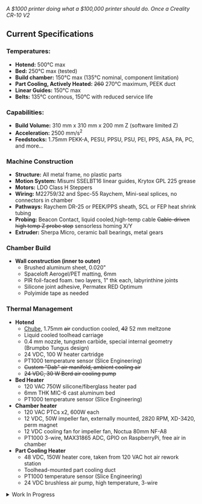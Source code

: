 _A $1000 printer doing what a $100,000 printer should do.
Once a Creality CR-10 V2_

## Current Specifications

### Temperatures:
- **Hotend:** 500°C max
- **Bed:** 250°C max (tested)
- **Build chamber:** 150°C max (135°C nominal, component limitation)
- **Part Cooling, Actively Heated:**  ~~260~~ 270°C maximum, PEEK duct
- **Linear Guides:** 150°C max
- **Belts:** 135°C continous, 150°C with reduced service life

### Capabilities:
- **Build Volume:** 310 mm x 310 mm x 200 mm Z (software limited Z)
- **Acceleration:** 2500 mm/s<sup>2</sup>
- **Feedstocks:** 1.75mm PEKK-A, PESU, PPSU, PSU, PEI, PPS, ASA, PA, PC, and more...

### Machine Construction
- **Structure:** All metal frame, no plastic parts
- **Motion System:** Misumi SSELBT16 linear guides, Krytox GPL 225 grease
- **Motors:** LDO Class H Steppers
- **Wiring:** M22759/32 and Spec-55 Raychem, Mini-seal splices, no connectors in chamber
- **Pathways:** Raychem DR-25 or PEEK/PPS sheath, SCL or FEP heat shrink tubing
- **Probing:** Beacon Contact, liquid cooled,high-temp cable ~~Cable-driven high temp Z probe stop~~ sensorless homing X/Y
- **Extruder:** Sherpa Micro, ceramic ball bearings, metal gears

### Chamber Build
- **Wall construction (inner to outer)**
  - Brushed aluminum sheet, 0.020"
  - Spaceloft Aerogel/PET matting, 6mm
  - PIR foil-faced foam. two layers, 1" thk each, labyrinthine joints
  - Silicone joint adhesive, Permatex RED Optimum
  - Polyimide tape as needed

### Thermal Management
- **Hotend**
  - [Chube](https://chubehotend.com/), 1.75mm ~~air~~ conduction cooled, ~~42~~ 52 mm meltzone
  - Liquid cooled toolhead carriage
  - 0.4 mm nozzle, tungsten carbide, special internal geometry (Brumpbo Tungus design)
  - 24 VDC, 100 W heater cartridge
  - PT1000 temperature sensor (Slice Engineering)
  - ~~Custom "Dab" air manifold, ambient cooling air~~
  - ~~24 VDC, 30 W Berd air cooling pump~~
- **Bed Heater**  
  - 120 VAC 750W silicone/fiberglass heater pad
  - 6mm THK MIC-6 cast aluminum bed
  - PT1000 temperature sensor (Slice Engineering)
- **Chamber heater**
  - 120 VAC PTCs x2, 600W each
  - 12 VDC, 50W impeller fan, externally mounted, 2820 RPM, XD-3420, perm magnet
  - 12 VDC cooling fan for impeller fan, Noctua 80mm NF-A8
  - PT1000 3-wire, MAX31865 ADC, GPIO on RaspberryPi, free air in chamber
- **Part Cooling Heater**
  - 48 VDC, 150W heater core, taken from 120 VAC hot air rework station
  - Toolhead-mounted part cooling duct
  - PT1000 temperature sensor (Slice Engineering)
  - 24 VDC brushless air pump, high temperature, 3-wire

<details>

<summary>Work In Progress</summary>


- Working with/on a Danger Klipper module for heated part cooling control that allows both fan speed and the heater core temp to be changed independently. It is working well.


- The BTT SKR1.4T has run out of I/O and needs to be replaced by an Octopus with 48VDC stepper drivers. An old PC tower case provides plenty of room for the MCU and associated power supplies and distribution.


- Rebuilding the X-axis gantry to have dual steppers instead of one stepper and an idler. Gantry beams to be laser cut plate aluminum.


- Rebuilding the Z-axis with Wobblex lead screw nuts. Flipping the steppers from bottom drive to top-drive with thrust bearings at the bottom. A pair of bellows shaft couplings will reduce lead screw alignment tolerance.


- Y-axis redesign to include kinematic, three-point coupling for the new magnetic bed. Larger linear guides support the bed carriage in three places. A 120 VAC silicone heater is planned, but may be replaced by mica heaters so the bed can operate above 250C for extreme materials like Extem TPI. The single stepper will be replaced by two stepper motors.


- Extruder and hotend water-cooling is required. Adding water-cooling for the stepper motors will enable 150C continuous chamber operating temperature.


- Active chamber cooling is required to offset the difference between the lowest rated component and the upper limit of heating power of the heaters versus chamber insulation. A small tube and fin automotive intercooler with appropriate fans and ducting will provide air-to-air rejection of the surplus heat.


- Power consumption is high (13-14 amps on a 15 amp wall outlet) despite excellent insulation. Reducing power consumption is vital for safety and economy.


- Better intrinsic safety is desired. Power-enable relays controlled by the host (Raspberry Pi) will enable remote shutdown when thermal runaway is detected and can't be overcome (N/O solid state relays in a failed-closed scenario). Power-up/down workflows will save energy. Dual temperature sensors with comparative capabilities and diverse pathways should be used on heat sources that are not thermally fused nor controlled by solid state relays.


- Filament drying, handling, and feeding needs improvement. Currently the reel is inside the chamber, which provides heating and drying while running. It mounts to a spool holder with a filament guide hoop. Filament is pulled from the reel by the extruder which limits Z travel. At upper end Z heights the filament path becomes short and abrupt. Very brittle filaments can break mid-print. There is no filament runout detection at this time. Heat is lost opening the upper door to load filament and can cause burns to the operator. A filament heating and drying chamber above the printer is needed. 


</details>
